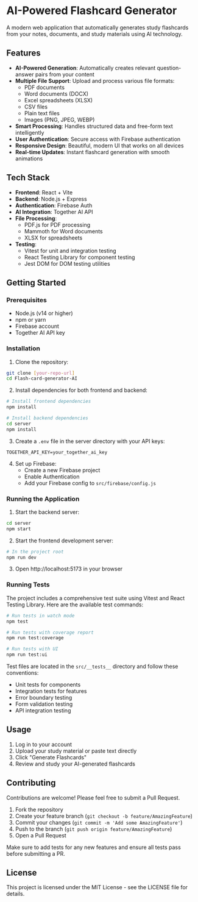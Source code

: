 # AI-Powered Flashcard Generator

A modern web application that automatically generates study flashcards from your notes, documents, and study materials using AI technology.

## Features

- **AI-Powered Generation**: Automatically creates relevant question-answer pairs from your content
- **Multiple File Support**: Upload and process various file formats:
  - PDF documents
  - Word documents (DOCX)
  - Excel spreadsheets (XLSX)
  - CSV files
  - Plain text files
  - Images (PNG, JPEG, WEBP)
- **Smart Processing**: Handles structured data and free-form text intelligently
- **User Authentication**: Secure access with Firebase authentication
- **Responsive Design**: Beautiful, modern UI that works on all devices
- **Real-time Updates**: Instant flashcard generation with smooth animations

## Tech Stack

- **Frontend**: React + Vite
- **Backend**: Node.js + Express
- **Authentication**: Firebase Auth
- **AI Integration**: Together AI API
- **File Processing**: 
  - PDF.js for PDF processing
  - Mammoth for Word documents
  - XLSX for spreadsheets
- **Testing**: 
  - Vitest for unit and integration testing
  - React Testing Library for component testing
  - Jest DOM for DOM testing utilities

## Getting Started

### Prerequisites

- Node.js (v14 or higher)
- npm or yarn
- Firebase account
- Together AI API key

### Installation

1. Clone the repository:
```bash
git clone [your-repo-url]
cd Flash-card-generator-AI
```

2. Install dependencies for both frontend and backend:
```bash
# Install frontend dependencies
npm install

# Install backend dependencies
cd server
npm install
```

3. Create a `.env` file in the server directory with your API keys:
```env
TOGETHER_API_KEY=your_together_ai_key
```

4. Set up Firebase:
   - Create a new Firebase project
   - Enable Authentication
   - Add your Firebase config to `src/firebase/config.js`

### Running the Application

1. Start the backend server:
```bash
cd server
npm start
```

2. Start the frontend development server:
```bash
# In the project root
npm run dev
```

3. Open http://localhost:5173 in your browser

### Running Tests

The project includes a comprehensive test suite using Vitest and React Testing Library. Here are the available test commands:

```bash
# Run tests in watch mode
npm test

# Run tests with coverage report
npm run test:coverage

# Run tests with UI
npm run test:ui
```

Test files are located in the `src/__tests__` directory and follow these conventions:
- Unit tests for components
- Integration tests for features
- Error boundary testing
- Form validation testing
- API integration testing

## Usage

1. Log in to your account
2. Upload your study material or paste text directly
3. Click "Generate Flashcards"
4. Review and study your AI-generated flashcards

## Contributing

Contributions are welcome! Please feel free to submit a Pull Request.

1. Fork the repository
2. Create your feature branch (`git checkout -b feature/AmazingFeature`)
3. Commit your changes (`git commit -m 'Add some AmazingFeature'`)
4. Push to the branch (`git push origin feature/AmazingFeature`)
5. Open a Pull Request

Make sure to add tests for any new features and ensure all tests pass before submitting a PR.

## License

This project is licensed under the MIT License - see the LICENSE file for details.
